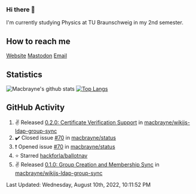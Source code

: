### Hi there 👋
I'm currently studying Physics at TU Braunschweig in my 2nd semester.

## How to reach me
[Website](https://florentin-schleuss.de)
[Mastodon](https://norden.social/@florentin)
[Email](mailto:hello@macbrayne.de)

## Statistics
![Macbrayne's github stats](https://github-readme-stats.vercel.app/api?username=macbrayne&count_private=true&show_icons=true&hide_rank=true&custom_title=macbrayne's%20GitHub%20Stats)
[![Top Langs](https://github-readme-stats.vercel.app/api/top-langs/?username=macbrayne&exclude_repo=liftron&layout=compact)](https://github.com/anuraghazra/github-readme-stats)
## GitHub Activity

<!--RECENT_ACTIVITY:start-->
1. ✌️ Released [0.2.0: Certificate Verification Support](https://github.com/macbrayne/wikijs-ldap-group-sync/releases/tag/0.2.0) in [macbrayne/wikijs-ldap-group-sync](https://github.com/macbrayne/wikijs-ldap-group-sync)
2. ✔️ Closed issue [#70](https://github.com/macbrayne/status/issues/70) in [macbrayne/status](https://github.com/macbrayne/status)
3. ❗️ Opened issue [#70](https://github.com/macbrayne/status/issues/70) in [macbrayne/status](https://github.com/macbrayne/status)
4. ⭐ Starred [hackforla/ballotnav](https://github.com/hackforla/ballotnav)
5. ✌️ Released [0.1.0: Group Creation and Membership Sync](https://github.com/macbrayne/wikijs-ldap-group-sync/releases/tag/0.1.0) in [macbrayne/wikijs-ldap-group-sync](https://github.com/macbrayne/wikijs-ldap-group-sync)
<!--RECENT_ACTIVITY:end-->

<!--RECENT_ACTIVITY:last_update-->
Last Updated: Wednesday, August 10th, 2022, 10:11:52 PM
<!--RECENT_ACTIVITY:last_update_end-->


<!--
**macbrayne/macbrayne** is a ✨ _special_ ✨ repository because its `README.md` (this file) appears on your GitHub profile.

Here are some ideas to get you started:

- 🔭 I’m currently working on ...
- 🌱 I’m currently learning ...
- 👯 I’m looking to collaborate on ...
- 🤔 I’m looking for help with ...
- 💬 Ask me about ...
- 📫 How to reach me: ...
- 😄 Pronouns: ...
- ⚡ Fun fact: ...
-->
